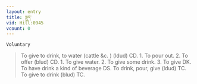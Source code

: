 ```yaml
---
layout: entry
title: ལྡུད་
vid: Hill:0945
vcount: 0
---
```

`Voluntary` 
> To give to drink, to water (cattle &c\.
) (ldud) CD\.
 1\.
 To pour out\.
 2\.
 To offer (blud) CD\.
 1\.
 To give water\.
 2\.
 To give some drink\.
 3\.
 To give DK\.
 To have drink a kind of beverage DS\.
 To drink, pour, give (ldud) TC\.
 To give to drink (blud) TC\.

